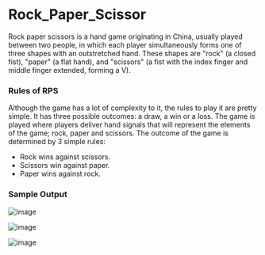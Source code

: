 # Rock_Paper_Scissor
Rock paper scissors is a hand game originating in China, usually played between two people, in which each player simultaneously forms one of three shapes with an outstretched hand. These shapes are "rock" (a closed fist), "paper" (a flat hand), and "scissors" (a fist with the index finger and middle finger extended, forming a V).

### Rules of RPS
Although the game has a lot of complexity to it, the rules to play it are pretty simple. It has three possible outcomes: a draw, a win or a loss. The game is played where players deliver hand signals that will represent the elements of the game; rock, paper and scissors. The outcome of the game is determined by 3 simple rules:

* Rock wins against scissors. 
* Scissors win against paper. 
*	Paper wins against rock.

### Sample Output
![image](https://user-images.githubusercontent.com/44876424/215050308-460a15cd-583c-4cc6-bce1-53c424860fba.png)

![image](https://user-images.githubusercontent.com/44876424/215050465-6e84c003-c506-47e6-844f-e938ea0982c2.png)

![image](https://user-images.githubusercontent.com/44876424/215050570-955e71ac-ee92-434d-9fb9-45cfe29f0b02.png)

